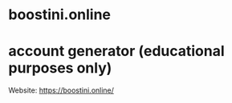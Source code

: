 # boostini.online
# account generator (educational purposes only)

Website: https://boostini.online/
